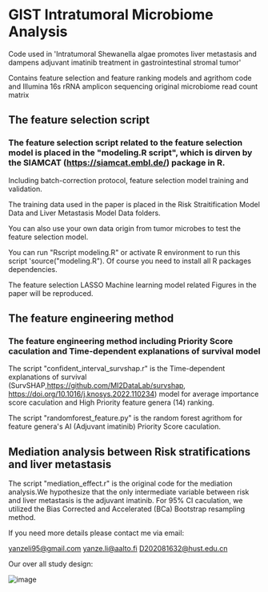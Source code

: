 # GIST Intratumoral Microbiome Analysis
Code used in 'Intratumoral Shewanella algae promotes liver metastasis and dampens adjuvant imatinib treatment in gastrointestinal stromal tumor'
 
 Contains feature selection and feature ranking models and agrithom code and Illumina 16s rRNA amplicon sequencing original microbiome read count matrix

 ## The feature selection script
 
 ### The feature selection script related to the feature selection model is placed in the "modeling.R script", which is dirven by the SIAMCAT (https://siamcat.embl.de/) package in R.
 
  Including batch-correction protocol, feature selection model training and validation. 
  
  The training data used in the paper is placed in the Risk Straitification Model Data and Liver Metastasis Model Data folders. 
  
  You can also use your own data origin from tumor microbes to test the feature selection model.

  You can run "Rscript modeling.R" or activate R environment to run this script 'source("modeling.R").
  Of course you need to install all R packages dependencies.

  The feature selection LASSO Machine learning model related Figures in the paper will be reproduced.

## The feature engineering method

### The feature engineering method including Priority Score caculation and Time-dependent explanations of survival model

 The script "confident_interval_survshap.r" is the Time-dependent explanations of survival (SurvSHAP,https://github.com/MI2DataLab/survshap, https://doi.org/10.1016/j.knosys.2022.110234) model for average importance score caculation and High Priority feature genera (14) ranking.

 The script "randomforest_feature.py" is the random forest agrithom for feature genera's AI (Adjuvant imatinib) Priority Score caculation.

 ## Mediation analysis between Risk stratifications and liver metastasis

 The script "mediation_effect.r" is the original code for the mediation analysis.We hypothesize that the only intermediate variable between risk and liver metastasis is the adjuvant imatinib.
 For 95% CI caculation, we utilized the Bias Corrected and Accelerated (BCa) Bootstrap resampling method.

 If you need more details please contact me via email:
 
 yanzeli95@gmail.com
 yanze.li@aalto.fi
 D202081632@hust.edu.cn
 
 Our over all study design:
 
![image](https://github.com/GIST-microbiome/GIST.github/assets/143196047/43130b82-62bf-414a-b295-90ee1e3ce1d8)
